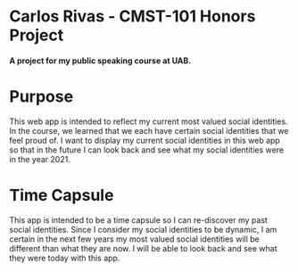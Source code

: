 # Carlos Rivas - CMST-101 Honors Project
#### A project for my public speaking course at UAB.

# Purpose
This web app is intended to reflect my current most valued social identities. In the course, we learned that we each have certain social identities that we feel proud of. I want to display my current social identities in this web app so that in the future I can look back and see what my social identities were in the year 2021.

# Time Capsule
This app is intended to be a time capsule so I can re-discover my past social identities. Since I consider my social identities to be dynamic, I am certain in the next few years my most valued social identities will be different than what they are now. I will be able to look back and see what they were today with this app.